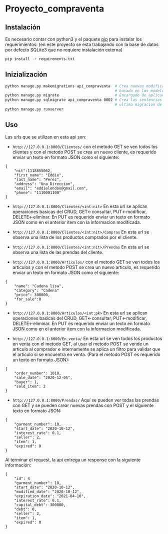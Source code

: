 # Proyecto_compraventa

## Instalación

Es necesario contar con python3 y el paquete [pip](https://pip.pypa.io/en/stable/) para instalar los requerimientos: (en este proyecto se esta trabajando con la base de datos por defecto SQLite3 que no requiere instalación externa)

```bash
pip install -r requirements.txt
```

## Inizialización 

```bash
python manage.py makemigrations api_compraventa  # Crea nuevas modificaciones 
                                                 # basado en los modelos ubicados en api_compraventa.models
python manage.py migrate                         # Encargado de aplicar las migraciones
python manage.py sqlmigrate api_compraventa 0002 # Crea las sentencias SQL para una migración '0002' es la 
                                                 # ultima migracion de api_compraventa.migrations
python manage.py runserver
```
## Uso

Las urls que se utilizan en esta api son:

- ```http://127.0.0.1:8000/Clientes/``` con el metodo GET se ven todos los clientes y con el metodo POST se crea un nuevo cliente, es requerido enviar un texto en formato JSON como el siguiente:

```
{
    "nit":1118855062,
    "first_name": "Eddie",
    "last_name": "Perez",
    "address": "Una Direccion",
    "email": "eddielondoo@gmail.com",
    "phone": "1110001100"
}
```

- ```http://127.0.0.1:8000/Clientes/<int:nit>``` En esta url se aplican operaciones basicas del CRUD, GET<-consultar, PUT<-modificar, DELETE<-eliminar. En PUT es requerido enviar un texto en formato JSON como en el anterior item con la informacion modificada.

- ```http://127.0.0.1:8000/Clientes/<int:nit>/Compras``` En esta url se observa una lista de los productos comprados por el cliente.

- ```http://127.0.0.1:8000/Clientes/<int:nit>/Prendas``` En esta url se observa una lista de las prendas del cliente.

- ```http://127.0.0.1:8000/Articulos/``` con el metodo GET se ven todos los articulos y con el metodo POST se crea un nuevo articulo, es requerido enviar un texto en formato JSON como el siguiente:

```
{
    "name": "Cadena lisa",
    "category": "Cadena"
    "price": 300000,
    "for_sale":0
}
```

- ```http://127.0.0.1:8000/Articulos/<int:pk>``` En esta url se aplican operaciones basicas del CRUD, GET<-consultar, PUT<-modificar, DELETE<-eliminar. En PUT es requerido enviar un texto en formato JSON como en el anterior item con la informacion modificada.

- ```http://127.0.0.1:8000/En_venta/``` En esta url se ven todos los productos en venta con el metodo GET, al usar el metodo POST se vende un articulo al comprador e internamente se aplica un filtro para validar que el articulo si se encuentra en venta. (Para el metodo POST es requerido un texto en formato JSON):

```
{
    "order_number": 1010,
    "sale_date": "2020-12-05",
    "buyer": 1,
    "sold_item": 2
}
```

- ```http://127.0.0.1:8000/Prendas/``` Aquí se pueden ver todas las prendas con GET y se pueden crear nuevas prendas con POST y el siguiente texto en formato JSON:

```
{
    "garment_number": 10,
    "start_date": "2020-10-12",
    "interest_rate": 0.1,
    "seller": 2,
    "item": 1,
    "expired": 0
}
```

  Al terminar el request, la api entrega un response con la siguiente información:
  
```
{
    "id": 4
    "garment_number": 10,
    "start_date": "2020-10-12",
    "modified_date": "2020-10-12",
    "expiration_date": "2021-04-10",
    "interest_rate": 0.1,
    "capital_debt": 300000,
    "debt": 0,
    "seller": 2,
    "item": 1,
    "expired": 0
}
```
